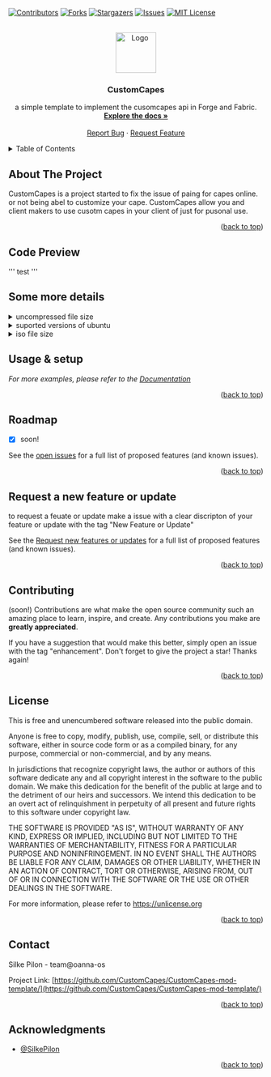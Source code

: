 <div id="top"></div>



<!-- PROJECT SHIELDS -->
[![Contributors][contributors-shield]][contributors-url]
[![Forks][forks-shield]][forks-url]
[![Stargazers][stars-shield]][stars-url]
[![Issues][issues-shield]][issues-url]
[![MIT License][license-shield]][license-url]



<!-- PROJECT LOGO -->
<br />
<div align="center">
  <a href="https://github.com/CustomCapes/CustomCapes-mod-template/">
    <img src="https://github.com/CustomCapes/CustomCapes-mod-template/" alt="Logo" width="80" height="80">
  </a>

<h3 align="center">CustomCapes</h3>

  <p align="center">
    a simple template to implement the cusomcapes api in Forge and Fabric.
    <br />
    <a href="https://customcapes.org/"><strong>Explore the docs »</strong></a>
    <br />
    <br />
    <a href="https://github.com/CustomCapes/CustomCapes-mod-template/issues">Report Bug</a>
    ·
    <a href="https://github.com/CustomCapes/CustomCapes-mod-template/issues">Request Feature</a>
  </p>
</div>



<!-- TABLE OF CONTENTS -->
<details>
  <summary>Table of Contents</summary>
  <ol>
    <li>
      <a href="#about-the-project">About The Project</a>
      <ul>
        <li><a href="#built-with">Built With</a></li>
      </ul>
    </li>
    </li>
    <li><a href="#roadmap">Roadmap</a></li>
    <li><a href="#contributing">Contributing</a></li>
    <li><a href="#license">License</a></li>
    <li><a href="#contact">Contact</a></li>
    <li><a href="#acknowledgments">Acknowledgments</a></li>
  </ol>
</details>



<!-- ABOUT THE PROJECT -->
## About The Project



CustomCapes is a project started to fix the issue of paing for capes online. or not being abel to customize your cape. CustomCapes allow you and client makers to use cusotm capes in your client of just for pusonal use. 

<p align="right">(<a href="#top">back to top</a>)</p>







<!-- GETTING STARTED -->
## Code Preview

'''
test
'''

## Some more details
<details>
	<summary>uncompressed file size</summary>
	<br>




``` 
	The uncompressed file size of OannaOS is 7.12 GB after install.
```



</details>
<details>
	<summary>suported versions of ubuntu</summary>
	<br>




``` 
	OannaOS currently supports ubuntu 22.04 TLS & 22.10 non-TLS. this will be updated regely after for new releases.
```



</details>
<details>
	<summary>iso file size</summary>
	<br>




``` 
	The OannaOS iso fie size is about +/- 3.0 GB
```



</details>



<!-- USAGE EXAMPLES -->

## Usage & setup


_For more examples, please refer to the [Documentation](https://oanna-os)_

<p align="right">(<a href="#top">back to top</a>)</p>



<!-- ROADMAP -->
## Roadmap

- [x] soon!


See the [open issues](https://github.com/CustomCapes/CustomCapes-mod-template/issues) for a full list of proposed features (and known issues).

<p align="right">(<a href="#top">back to top</a>)</p>

## Request a new feature or update

to request a feuate or update make a issue with a clear discripton of your feature or update with the tag "New Feature or Update"

See the [Request new features or updates](https://github.com/CustomCapes/CustomCapes-mod-template/issues) for a full list of proposed features (and known issues).

<p align="right">(<a href="#top">back to top</a>)</p>



<!-- CONTRIBUTING -->
## Contributing
(soon!)
Contributions are what make the open source community such an amazing place to learn, inspire, and create. Any contributions you make are **greatly appreciated**.

If you have a suggestion that would make this better, simply open an issue with the tag "enhancement".
Don't forget to give the project a star! Thanks again!


<p align="right">(<a href="#top">back to top</a>)</p>



<!-- LICENSE -->
## License

This is free and unencumbered software released into the public domain.

Anyone is free to copy, modify, publish, use, compile, sell, or distribute this software, either in source code form or as a compiled binary, for any purpose, commercial or non-commercial, and by any means.

In jurisdictions that recognize copyright laws, the author or authors of this software dedicate any and all copyright interest in the software to the public domain. We make this dedication for the benefit of the public at large and to the detriment of our heirs and successors. We intend this dedication to be an overt act of relinquishment in perpetuity of all present and future rights to this software under copyright law.

THE SOFTWARE IS PROVIDED "AS IS", WITHOUT WARRANTY OF ANY KIND, EXPRESS OR IMPLIED, INCLUDING BUT NOT LIMITED TO THE WARRANTIES OF MERCHANTABILITY, FITNESS FOR A PARTICULAR PURPOSE AND NONINFRINGEMENT. IN NO EVENT SHALL THE AUTHORS BE LIABLE FOR ANY CLAIM, DAMAGES OR OTHER LIABILITY, WHETHER IN AN ACTION OF CONTRACT, TORT OR OTHERWISE, ARISING FROM, OUT OF OR IN CONNECTION WITH THE SOFTWARE OR THE USE OR OTHER DEALINGS IN THE SOFTWARE.

For more information, please refer to https://unlicense.org

<p align="right">(<a href="#top">back to top</a>)</p>



<!-- CONTACT -->
## Contact

Silke Pilon - team@oanna-os

Project Link: [https://github.com/CustomCapes/CustomCapes-mod-template/](https://github.com/CustomCapes/CustomCapes-mod-template/)

<p align="right">(<a href="#top">back to top</a>)</p>



<!-- ACKNOWLEDGMENTS -->
## Acknowledgments


* [@SilkePilon]()

<p align="right">(<a href="#top">back to top</a>)</p>



<!-- MARKDOWN LINKS & IMAGES -->
<!-- https://www.markdownguide.org/basic-syntax/#reference-style-links -->
[contributors-shield]: https://img.shields.io/github/contributors/CustomCapes/CustomCapes-mod-template.svg?style=for-the-badge
[contributors-url]: https://github.com/CustomCapes/CustomCapes-mod-template/graphs/contributors
[forks-shield]: https://img.shields.io/github/forks/CustomCapes/CustomCapes-mod-template.svg?style=for-the-badge
[forks-url]: https://github.com/CustomCapes/CustomCapes-mod-template/network/members
[stars-shield]: https://img.shields.io/github/stars/CustomCapes/CustomCapes-mod-template.svg?style=for-the-badge
[stars-url]: https://github.com/CustomCapes/CustomCapes-mod-template/stargazers
[issues-shield]: https://img.shields.io/github/issues/CustomCapes/CustomCapes-mod-template.svg?style=for-the-badge
[issues-url]: https://github.com/CustomCapes/CustomCapes-mod-template/issues
[license-shield]: https://img.shields.io/github/license/CustomCapes/CustomCapes-mod-template.svg?style=for-the-badge
[license-url]: https://github.com/CustomCapes/CustomCapes-mod-template/blob/master/LICENSE.md
[product-screenshot]: images/screenshot.png
<div id="top"></div>
